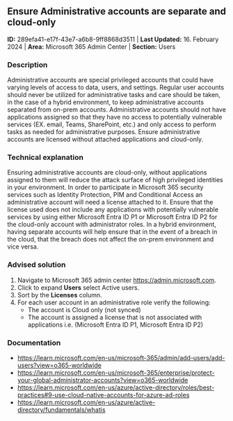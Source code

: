 ## Ensure Administrative accounts are separate and cloud-only

**ID:** 289efa41-e17f-43e7-a6b8-9ff8868d3511 | **Last Updated:** 16. February 2024 | **Area:** Microsoft 365 Admin Center | **Section:** Users

### Description

Administrative accounts are special privileged accounts that could have varying levels of access to data, users, and settings. Regular user accounts should never be utilized for administrative tasks and care should be taken, in the case of a hybrid environment, to keep administrative accounts separated from on-prem accounts. Administrative accounts should not have applications assigned so that they have no access to potentially vulnerable services (EX. email, Teams, SharePoint, etc.) and only access to perform tasks as needed for administrative purposes. Ensure administrative accounts are licensed without attached applications and cloud-only.

### Technical explanation

Ensuring administrative accounts are cloud-only, without applications assigned to them will reduce the attack surface of high privileged identities in your environment. In order to participate in Microsoft 365 security services such as Identity Protection, PIM and Conditional Access an administrative account will need a license attached to it. Ensure that the license used does not include any applications with potentially vulnerable services by using either Microsoft Entra ID P1 or Microsoft Entra ID P2 for the cloud-only account with administrator roles. In a hybrid environment, having separate accounts will help ensure that in the event of a breach in the cloud, that the breach does not affect the on-prem environment and vice versa.

### Advised solution

1. Navigate to Microsoft 365 admin center https://admin.microsoft.com.
2. Click to expand **Users** select Active users.
3. Sort by the **Licenses** column.
4. For each user account in an administrative role verify the following:
   - The account is Cloud only (not synced)
   - The account is assigned a license that is not associated with applications i.e. (Microsoft Entra ID P1, Microsoft Entra ID P2)

### Documentation

- https://learn.microsoft.com/en-us/microsoft-365/admin/add-users/add-users?view=o365-worldwide
- https://learn.microsoft.com/en-us/microsoft-365/enterprise/protect-your-global-administrator-accounts?view=o365-worldwide
- https://learn.microsoft.com/en-us/azure/active-directory/roles/best-practices#9-use-cloud-native-accounts-for-azure-ad-roles
- https://learn.microsoft.com/en-us/azure/active-directory/fundamentals/whatis